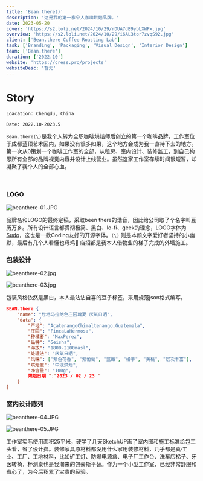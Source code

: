 ```yaml
---
title: 'Bean.there()'
description: '这是我的第一家个人咖啡烘焙品牌。'
date: 2023-05-20
cover: 'https://s2.loli.net/2024/10/29/rDUA7dB9ybLXWFx.jpg'
overview: 'https://s2.loli.net/2024/10/29/i6AL3tor7zvqS92.jpg'
client: ['Bean.there Coffee Roasting Lab']
task: ['Branding', 'Packaging', 'Visual Design', 'Interior Design']
team: ['Bean.there']
duration: ['2022.10']
website: 'https://cress.pro/projects'
websiteDesc: '暂无'
---
```


# Story

`Loacation: Chengdu, China`

`Date: 2022.10-2023.5`

`Bean.there(\)`是我个人转为全职咖啡烘焙师后创立的第一个咖啡品牌，工作室位于成都蓝顶艺术区内，如果没有很多如果，这个地方会成为我一直待下去的地方。
第一次从0策划一个咖啡工作室的全部，从租房、室内设计、装修监工，到自己构思所有全部的品牌视觉内容并设计上线营业。虽然这家工作室存续时间很短暂，却凝聚了我个人的全部心血。

<br/>

### LOGO

![beanthere-01.JPG](https://s2.loli.net/2024/10/29/NXLTQa5PRl3hpgU.jpg)

品牌名和LOGO的最终定稿，采取been there的谐音，因此给公司取了个名字叫豆历万乡。所有设计语言都贯彻极简、黑白、lo-fi、geek的理念，LOGO字体为[Sudo](https://github.com/jenskutilek/sudo-font)，这也是一款Coding友好的开源字体。`(\)` 则是本颜文字爱好者坚持的小幽默，最后有几个人看懂也母鸡🤷 店招都是我本人借物业的梯子完成的外墙施工。

### 包装设计

![beanthere-02.jpg](https://s2.loli.net/2024/10/29/QF6enTJ48RcGqOC.jpg)

![beanthere-03.jpg](https://s2.loli.net/2024/10/29/3yd5gqpC8P6lUAj.jpg)

包装风格依然是黑白，本人最沾沾自喜的豆子标签，采用规范json格式编写。

```json
BEAN.there {
	"name": "危地马拉绝色庄园瑰夏 厌氧日晒",
	"data": {
		"产地": "AcatenangoChimaltenango,Guatemala",
		"庄园": "FincaLaHermosa",
		"种植者": "MaxPerez",
		"品种": "Geisha",
		"海拔": "1800-2100masl",
		"处理法": "厌氧日晒",
		"风味": ["紫色花香", "紫葡萄", "蓝莓", "橘子", "黄桃", "层次丰富"],
		"烘焙度": "中浅烘焙",
		"净含量": "100g",
		烘焙日期 ":"2023 / 02 / 23 "
	}
}
```

### 室内设计陈列

![beanthere-04.JPG](https://s2.loli.net/2024/10/29/eObYruzq7aJ5wit.jpg)

![beanthere-05.JPG](https://s2.loli.net/2024/10/29/2nXgm8FxO5D4ELd.jpg)

工作室实际使用面积25平米，硬学了几天SketchUP画了室内图和施工标准给包工头看，省了设计费。装修家具原材料都没用什么家用装修材料，几乎都是真·工业、工厂、工地材料，比如矿工灯、防爆电源盒、电子厂工作台、洗车店梯子、牙医转椅，杯测桌也是我淘来的包豪斯平替。作为一个小型工作室，已经非常舒服和省心了，为今后积累了宝贵的经验。

